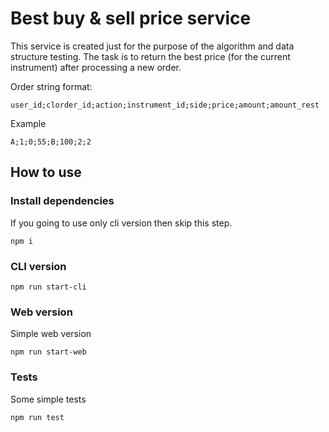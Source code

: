 # Best buy & sell price service

This service is created just for the purpose of the algorithm and data structure testing.
The task is to return the best price (for the current instrument) after processing a new order.

Order string format:
```
user_id;clorder_id;action;instrument_id;side;price;amount;amount_rest
```
Example
```
A;1;0;55;B;100;2;2
```

## How to use

### Install dependencies
If you going to use only cli version then skip this step.
```
npm i
```

### CLI version
```
npm run start-cli
```

### Web version
Simple web version
```
npm run start-web
```

### Tests
Some simple tests
```
npm run test
```
